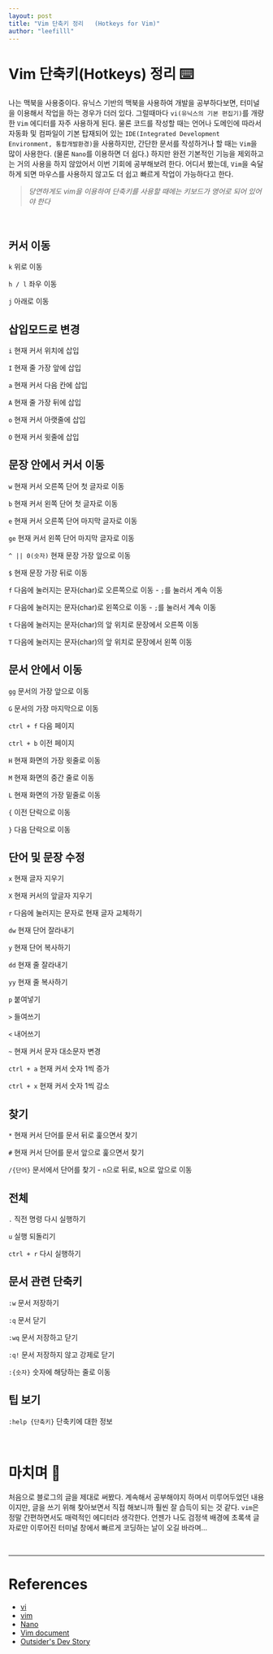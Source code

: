 ```yaml
---
layout: post
title: "Vim 단축키 정리   (Hotkeys for Vim)"
author: "leefilll"
---
```


# Vim 단축키(Hotkeys) 정리 ⌨️

나는 맥북을 사용중이다. 유닉스 기반의 맥북을 사용하여 개발을 공부하다보면, 터미널을 이용해서 작업을 하는 경우가 더러 있다.
그럴때마다 `vi(유닉스의 기본 편집기)`를 개량한 `Vim` 에디터를 자주 사용하게 된다. 물론 코드를 작성할 때는 언어나 도메인에 따라서 자동화 및 컴파일이 기본 탑재되어 있는 `IDE(Integrated Development Environment, 통합개발환경)`을 사용하지만, 간단한 문서를 작성하거나 할 때는 `Vim`을 많이 사용한다. (물론 `Nano`를 이용하면 더 쉽다.) 하지만 완전 기본적인 기능을 제외하고는 거의 사용을 하지 않았어서 이번 기회에 공부해보려 한다. 어디서 봤는데, `Vim`을 숙달하게 되면 마우스를 사용하지 않고도 더 쉽고 빠르게 작업이 가능하다고 한다.

> _당연하게도 vim을 이용하여 단축키를 사용할 때에는 키보드가 영어로 되어 있어야 한다_

<br/>

## 커서 이동

`k` 위로 이동

`h / l` 좌우 이동

`j` 아래로 이동

## 삽입모드로 변경

`i` 현재 커서 위치에 삽입

`I` 현재 줄 가장 앞에 삽입

`a` 현재 커서 다음 칸에 삽입

`A` 현재 줄 가장 뒤에 삽입

`o` 현재 커서 아랫줄에 삽입

`O` 현재 커서 윗줄에 삽입

## 문장 안에서 커서 이동

`w` 현재 커서 오른쪽 단어 첫 글자로 이동

`b` 현재 커서 왼쪽 단어 첫 글자로 이동

`e` 현재 커서 오른쪽 단어 마지막 글자로 이동

`ge` 현재 커서 왼쪽 단어 마지막 글자로 이동

`^ || 0(숫자)` 현재 문장 가장 앞으로 이동

`$` 현재 문장 가장 뒤로 이동

`f` 다음에 눌러지는 문자(char)로 오른쪽으로 이동 - `;`를 눌러서 계속 이동

`F` 다음에 눌러지는 문자(char)로 왼쪽으로 이동 - `;`를 눌러서 계속 이동

`t` 다음에 눌러지는 문자(char)의 앞 위치로 문장에서 오른쪽 이동

`T` 다음에 눌러지는 문자(char)의 앞 위치로 문장에서 왼쪽 이동

## 문서 안에서 이동

`gg` 문서의 가장 앞으로 이동

`G` 문서의 가장 마지막으로 이동

`ctrl + f` 다음 페이지

`ctrl + b` 이전 페이지

`H` 현재 화면의 가장 윗줄로 이동

`M` 현재 화면의 중간 줄로 이동

`L` 현재 화면의 가장 밑줄로 이동

`{` 이전 단락으로 이동

`}` 다음 단락으로 이동

## 단어 및 문장 수정

`x` 현재 글자 지우기

`X` 현재 커서의 앞글자 지우기

`r` 다음에 눌러지는 문자로 현재 글자 교체하기

`dw` 현재 단어 잘라내기

`y` 현재 단어 복사하기

`dd` 현재 줄 잘라내기

`yy` 현재 줄 복사하기

`p` 붙여넣기

`>` 들여쓰기

`<` 내어쓰기

`~` 현재 커서 문자 대소문자 변경

`ctrl + a` 현재 커서 숫자 1씩 증가

`ctrl + x` 현재 커서 숫자 1씩 감소

## 찾기

`*` 현재 커서 단어를 문서 뒤로 훑으면서 찾기

`#` 현재 커서 단어를 문서 앞으로 훑으면서 찾기

`/{단어}` 문서에서 단어를 찾기 - `n`으로 뒤로, `N`으로 앞으로 이동

## 전체

`.` 직전 명령 다시 실행하기

`u` 실행 되돌리기

`ctrl + r` 다시 실행하기

## 문서 관련 단축키

`:w` 문서 저장하기

`:q` 문서 닫기

`:wq` 문서 저장하고 닫기

`:q!` 문서 저장하지 않고 강제로 닫기

`:{숫자}` 숫자에 해당하는 줄로 이동

## 팁 보기

`:help {단축키}` 단축키에 대한 정보

<br/>

# 마치며 💬

처음으로 블로그의 글을 제대로 써봤다. 계속해서 공부해야지 하며서 미루어두었던 내용이지만, 글을 쓰기 위해 찾아보면서 직접 해보니까 훨씬 잘 습득이 되는 것 같다. `vim`은 정말 간편하면서도 매력적인 에디터라 생각한다. 언젠가 나도 검정색 배경에 초록색 글자로만 이루어진 터미널 창에서 빠르게 코딩하는 날이 오길 바라며...

<br/>

---

# References

- [vi][vi_wiki]
- [vim][vim_wiki]
- [Nano][nano_wiki]
- [Vim document][vim_document]
- [Outsider's Dev Story][outsider's_dev_story]

[vi_wiki]: https://ko.wikipedia.org/wiki/Vi
[vim_wiki]: https://ko.wikipedia.org/wiki/Vim
[nano_wiki]: https://ko.wikipedia.org/wiki/GNU_%EB%82%98%EB%85%B8
[vim_document]: http://vimdoc.sourceforge.net/
[outsider's_dev_story]: https://blog.outsider.ne.kr/540
